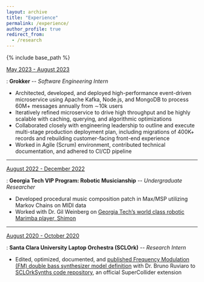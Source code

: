 ```yaml
---
layout: archive
title: "Experience"
permalink: /experience/
author_profile: true
redirect_from:
  - /research
---
```


{% include base_path %}

<u>May 2023 - August 2023</u>

: **Grokker** -- *Software Engineering Intern*
- Architected, developed, and deployed high-performance event-driven microservice using Apache Kafka, Node.js, and MongoDB to process 60M+ messages annually from ∼10k users
- Iteratively refined microservice to drive high throughput and be highly scalable with caching, querying, and algorithmic optimizations
- Collaborated closely with engineering leadership to outline and execute multi-stage production deployment plan, including migrations of 400K+ records and rebuilding customer-facing front-end experience
- Worked in Agile (Scrum) environment, contributed technical documentation, and adhered to CI/CD pipeline

---

<u>August 2022 - December 2022</u>

: **Georgia Tech VIP Program: Robotic Musicianship** -- *Undergraduate Researcher*
- Developed procedural music composition patch in Max/MSP utilizing Markov Chains on MIDI data
- Worked with Dr. Gil Weinberg on [Georgia Tech’s world class robotic Marimba player, Shimon](https://www.tennessean.com/story/entertainment/music/2022/03/23/nashville-pop-trio-coin-and-robot-make-debut-jimmy-kimmel-live/7141265001/)

---

<u>August 2020 - October 2020</u>

: **Santa Clara University Laptop Orchestra (SCLOrk)** -- *Research Intern*
- Edited, optimized, documented, and [published Frequency Modulation (FM) double bass synthesizer model definition](https://github.com/SCLOrkHub/SCLOrkSynths/blob/master/SynthDefs/bass/doubleBass.scd) with Dr. Bruno Ruviaro
to [SCLOrkSynths code repository](https://github.com/SCLOrkHub/SCLOrkSynths), an official SuperCollider extension

